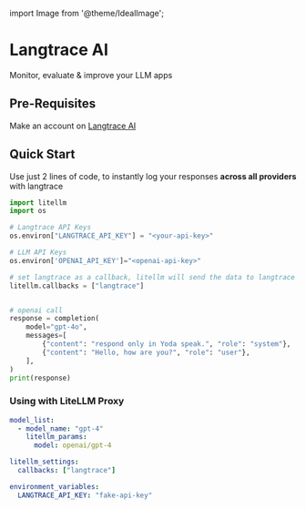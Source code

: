 import Image from '@theme/IdealImage';

# Langtrace AI

Monitor, evaluate & improve your LLM apps

## Pre-Requisites

Make an account on [Langtrace AI](https://langtrace.ai/login)

## Quick Start

Use just 2 lines of code, to instantly log your responses **across all providers** with langtrace

```python
import litellm
import os

# Langtrace API Keys
os.environ["LANGTRACE_API_KEY"] = "<your-api-key>"

# LLM API Keys
os.environ['OPENAI_API_KEY']="<openai-api-key>"

# set langtrace as a callback, litellm will send the data to langtrace
litellm.callbacks = ["langtrace"]


# openai call
response = completion(
    model="gpt-4o",
    messages=[
        {"content": "respond only in Yoda speak.", "role": "system"},
        {"content": "Hello, how are you?", "role": "user"},
    ],
)
print(response)
```

### Using with LiteLLM Proxy

```yaml
model_list:
  - model_name: "gpt-4"
    litellm_params:
      model: openai/gpt-4

litellm_settings:
  callbacks: ["langtrace"]

environment_variables:
  LANGTRACE_API_KEY: "fake-api-key"
```

